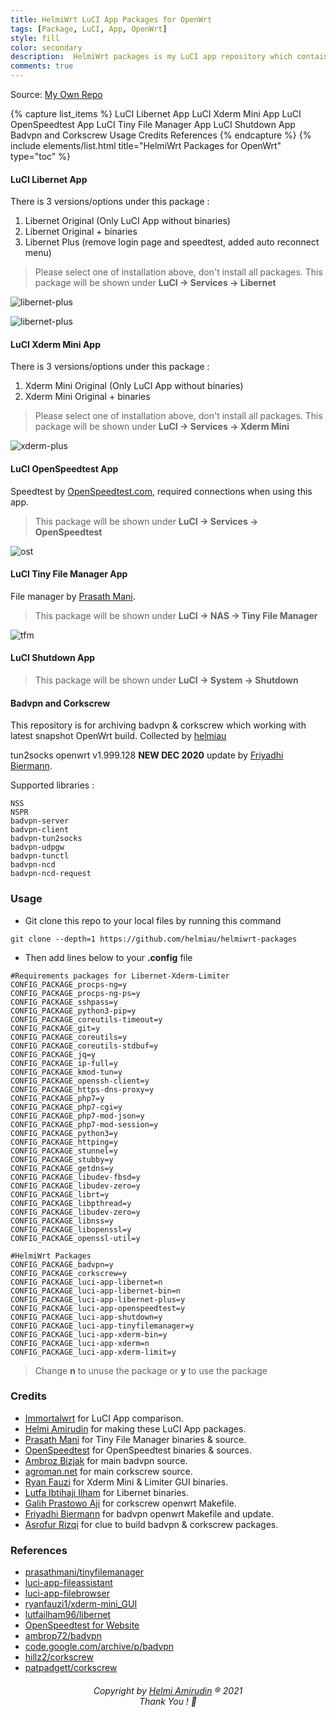 ```yaml
---
title: HelmiWrt LuCI App Packages for OpenWrt
tags: [Package, LuCI, App, OpenWrt]
style: fill
color: secondary
description:  HelmiWrt packages is my LuCI app repository which contains additional LuCI packages for OpenWrt.
comments: true
---
```

Source: [My Own Repo](https://github.com/helmiau/helmiwrt-packages)


{% capture list_items %}
LuCI Libernet App
LuCI Xderm Mini App
LuCI OpenSpeedtest App
LuCI Tiny File Manager App
LuCI Shutdown App
Badvpn and Corkscrew
Usage
Credits
References
{% endcapture %}
{% include elements/list.html title="HelmiWrt Packages for OpenWrt" type="toc" %}


#### LuCI Libernet App
There is 3 versions/options under this package :
1. Libernet Original (Only LuCI App without binaries)
2. Libernet Original + binaries
3. Libernet Plus (remove login page and speedtest, added auto reconnect menu)

> Please select one of installation above, don't install all packages. This package will be shown under **LuCI -> Services -> Libernet**

![libernet-plus](https://raw.githubusercontent.com/helmiau/helmiwrt-packages/main/preview/libernet-prev.png)

![libernet-plus](https://raw.githubusercontent.com/helmiau/helmiwrt-packages/main/preview/libernet-plus-prev.jpg)


#### LuCI Xderm Mini App
There is 3 versions/options under this package :
1. Xderm Mini Original (Only LuCI App without binaries)
2. Xderm Mini Original + binaries

> Please select one of installation above, don't install all packages. This package will be shown under **LuCI -> Services -> Xderm Mini**

![xderm-plus](https://raw.githubusercontent.com/helmiau/helmiwrt-packages/main/preview/xderm-prev.png)


#### LuCI OpenSpeedtest App
Speedtest by [OpenSpeedtest.com](openspeedtest.com), required connections when using this app.

> This package will be shown under **LuCI -> Services -> OpenSpeedtest**

![ost](https://raw.githubusercontent.com/helmiau/helmiwrt-packages/main/preview/openspeedtest-prev.png)


#### LuCI Tiny File Manager App
File manager by [Prasath Mani](https://github.com/prasathmani/tinyfilemanager).

> This package will be shown under **LuCI -> NAS -> Tiny File Manager**

![tfm](https://raw.githubusercontent.com/helmiau/helmiwrt-packages/main/preview/tinyfilemanager-prev.png)


#### LuCI Shutdown App

> This package will be shown under **LuCI -> System -> Shutdown**

#### Badvpn and Corkscrew
This repository is for archiving badvpn & corkscrew which working with latest snapshot OpenWrt build. Collected by [helmiau](http://www.github.com/helmiau)

tun2socks openwrt v1.999.128 **NEW DEC 2020** update by [Friyadhi Biermann](https://github.com/friyadhibiermann/openwrt_badvpn-tun2socks).

Supported libraries :
```
NSS
NSPR
badvpn-server
badvpn-client
badvpn-tun2socks
badvpn-udpgw
badvpn-tunctl
badvpn-ncd
badvpn-ncd-request
```

### Usage
- Git clone this repo to your local files by running this command
```
git clone --depth=1 https://github.com/helmiau/helmiwrt-packages
```
- Then add lines below to your **.config** file
```
#Requirements packages for Libernet-Xderm-Limiter
CONFIG_PACKAGE_procps-ng=y
CONFIG_PACKAGE_procps-ng-ps=y
CONFIG_PACKAGE_sshpass=y
CONFIG_PACKAGE_python3-pip=y
CONFIG_PACKAGE_coreutils-timeout=y
CONFIG_PACKAGE_git=y
CONFIG_PACKAGE_coreutils=y
CONFIG_PACKAGE_coreutils-stdbuf=y
CONFIG_PACKAGE_jq=y
CONFIG_PACKAGE_ip-full=y
CONFIG_PACKAGE_kmod-tun=y
CONFIG_PACKAGE_openssh-client=y
CONFIG_PACKAGE_https-dns-proxy=y
CONFIG_PACKAGE_php7=y
CONFIG_PACKAGE_php7-cgi=y
CONFIG_PACKAGE_php7-mod-json=y
CONFIG_PACKAGE_php7-mod-session=y
CONFIG_PACKAGE_python3=y
CONFIG_PACKAGE_httping=y
CONFIG_PACKAGE_stunnel=y
CONFIG_PACKAGE_stubby=y
CONFIG_PACKAGE_getdns=y
CONFIG_PACKAGE_libudev-fbsd=y
CONFIG_PACKAGE_libudev-zero=y
CONFIG_PACKAGE_librt=y
CONFIG_PACKAGE_libpthread=y
CONFIG_PACKAGE_libudev-zero=y
CONFIG_PACKAGE_libnss=y
CONFIG_PACKAGE_libopenssl=y
CONFIG_PACKAGE_openssl-util=y

#HelmiWrt Packages
CONFIG_PACKAGE_badvpn=y
CONFIG_PACKAGE_corkscrew=y
CONFIG_PACKAGE_luci-app-libernet=n
CONFIG_PACKAGE_luci-app-libernet-bin=n
CONFIG_PACKAGE_luci-app-libernet-plus=y
CONFIG_PACKAGE_luci-app-openspeedtest=y
CONFIG_PACKAGE_luci-app-shutdown=y
CONFIG_PACKAGE_luci-app-tinyfilemanager=y
CONFIG_PACKAGE_luci-app-xderm-bin=y
CONFIG_PACKAGE_luci-app-xderm=n
CONFIG_PACKAGE_luci-app-xderm-limit=y
```
> Change **n** to unuse the package or **y** to use the package


### Credits
- [Immortalwrt](github.com/immortalwrt) for LuCI App comparison.
- [Helmi Amirudin](helmiau.com/about) for making these LuCI App packages.
- [Prasath Mani](https://github.com/prasathmani/tinyfilemanager) for Tiny File Manager binaries & source.
- [OpenSpeedtest](https://github.com/AsrofurRizqi) for OpenSpeedtest binaries & sources.
- [Ambroz Bizjak](https://github.com/ambrop72/badvpn) for main badvpn source.
- [agroman.net](http://www.agroman.net/corkscrew/) for main corkscrew source.
- [Ryan Fauzi](https://github.com/ryanfauzi1/xderm-mini_GUI) for Xderm Mini & Limiter GUI binaries.
- [Lutfa Ibtihaji Ilham](https://github.com/lutfailham96/libernet) for Libernet binaries.
- [Galih Prastowo Aji](https://github.com/hillz2/corkscrew) for corkscrew openwrt Makefile.
- [Friyadhi Biermann](https://github.com/friyadhibiermann/openwrt_badvpn-tun2socks) for badvpn openwrt Makefile and update.
- [Asrofur Rizqi](https://github.com/AsrofurRizqi) for clue to build badvpn & corkscrew packages.

### References
- [prasathmani/tinyfilemanager](https://github.com/prasathmani/tinyfilemanager)
- [luci-app-fileassistant](https://github.com/immortalwrt/luci/tree/master/applications/luci-app-fileassistant)
- [luci-app-filebrowser](https://github.com/immortalwrt/luci/tree/master/applications/luci-app-filebrowser)
- [ryanfauzi1/xderm-mini_GUI](https://github.com/ryanfauzi1/xderm-mini_GUI)
- [lutfailham96/libernet](https://github.com/lutfailham96/libernet)
- [OpenSpeedtest for Website](http://openspeedtest.com/speed-testing-application-for-your-website.php)
- [ambrop72/badvpn](https://github.com/ambrop72/badvpn/wiki/Tun2socks)
- [code.google.com/archive/p/badvpn](https://code.google.com/archive/p/badvpn/downloads)
- [hillz2/corkscrew](https://github.com/hillz2/corkscrew)
- [patpadgett/corkscrew](https://github.com/patpadgett/corkscrew)

<h6 align="center">Copyright by <a href="http://www.helmiau.com">Helmi Amirudin</a> ® 2021 <br> Thank You ! 🤝</h6>
